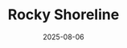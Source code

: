 ---
title: "Rocky Shoreline"
date: "2025-08-06"
description: "Powerful waves crashing against weathered coastal formations"
image: /images/raw/DSCF3313.jpg
captionText: "Tasman Peninsula"
---